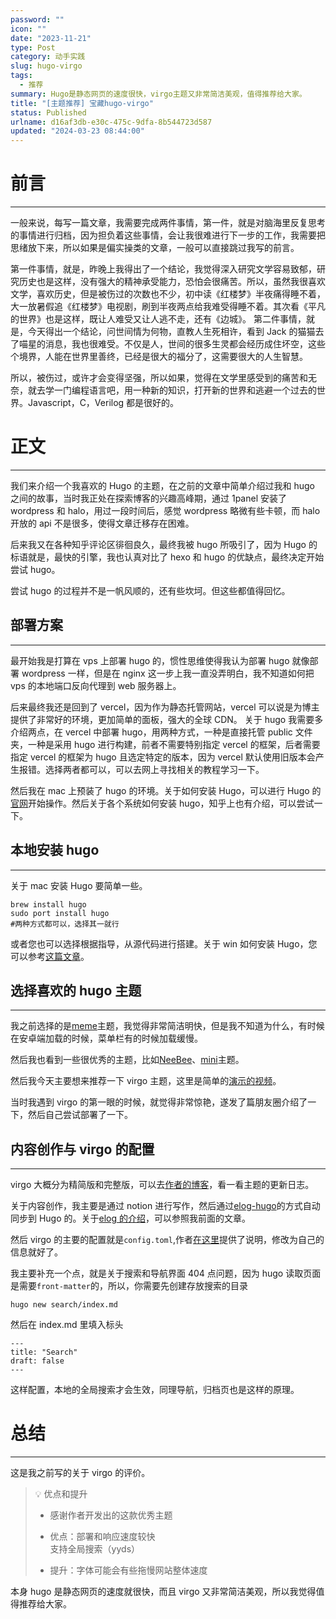 ```yaml
---
password: ""
icon: ""
date: "2023-11-21"
type: Post
category: 动手实践
slug: hugo-virgo
tags:
  - 推荐
summary: Hugo是静态网页的速度很快，virgo主题又非常简洁美观，值得推荐给大家。
title: "[主题推荐] 宝藏hugo-virgo"
status: Published
urlname: d16af3db-e30c-475c-9dfa-8b544723d587
updated: "2024-03-23 08:44:00"
---
```


# 前言

---

一般来说，每写一篇文章，我需要完成两件事情，第一件，就是对脑海里反复思考的事情进行归档，因为担负着这些事情，会让我很难进行下一步的工作，我需要把思绪放下来，所以如果是偏实操类的文章，一般可以直接跳过我写的前言。

第一件事情，就是，昨晚上我得出了一个结论，我觉得深入研究文学容易致郁，研究历史也是这样，没有强大的精神承受能力，恐怕会很痛苦。所以，虽然我很喜欢文学，喜欢历史，但是被伤过的次数也不少，初中读《红楼梦》半夜痛得睡不着，大一放暑假追《红楼梦》电视剧，刷到半夜两点给我难受得睡不着。其次看《平凡的世界》也是这样，既让人难受又让人逃不走，还有《边城》。
第二件事情，就是，今天得出一个结论，问世间情为何物，直教人生死相许，看到 Jack 的猫猫去了喵星的消息，我也很难受。不仅是人，世间的很多生灵都会经历成住坏空，这些个境界，人能在世界里善终，已经是很大的福分了，这需要很大的人生智慧。

所以，被伤过，或许才会变得坚强，所以如果，觉得在文学里感受到的痛苦和无奈，就去学一门编程语言吧，用一种新的知识，打开新的世界和逃避一个过去的世界。Javascript，C，Verilog 都是很好的。

# 正文

---

我们来介绍一个我喜欢的 Hugo 的主题，在之前的文章中简单介绍过我和 hugo 之间的故事，当时我正处在探索博客的兴趣高峰期，通过 1panel 安装了 wordpress 和 halo，用过一段时间后，感觉 wordpress 略微有些卡顿，而 halo 开放的 api 不是很多，使得文章迁移存在困难。

后来我又在各种知乎评论区徘徊良久，最终我被 hugo 所吸引了，因为 Hugo 的标语就是，最快的引擎，我也认真对比了 hexo 和 hugo 的优缺点，最终决定开始尝试 hugo。

尝试 hugo 的过程并不是一帆风顺的，还有些坎坷。但这些都值得回忆。

## 部署方案

---

最开始我是打算在 vps 上部署 hugo 的，惯性思维使得我认为部署 hugo 就像部署 wordpress 一样，但是在 nginx 这一步上我一直没弄明白，我不知道如何把 vps 的本地端口反向代理到 web 服务器上。

后来最终我还是回到了 vercel，因为作为静态托管网站，vercel 可以说是为博主提供了非常好的环境，更加简单的面板，强大的全球 CDN。
关于 hugo 我需要多介绍两点，在 vercel 中部署 hugo，用两种方式，一种是直接托管 public 文件夹，一种是采用 hugo 进行构建，前者不需要特别指定 vercel 的框架，后者需要指定 vercel 的框架为 hugo 且选定特定的版本，因为 vercel 默认使用旧版本会产生报错。选择两者都可以，可以去网上寻找相关的教程学习一下。

然后我在 mac 上预装了 hugo 的环境。关于如何安装 Hugo，可以进行 Hugo 的[官网](https://gohugo.io/installation/)开始操作。然后关于各个系统如何安装 hugo，知乎上也有介绍，可以尝试一下。

## 本地安装 hugo

---

关于 mac 安装 Hugo 要简单一些。

```shell
brew install hugo
sudo port install hugo
#两种方式都可以，选择其一就行
```

或者您也可以选择根据指导，从源代码进行搭建。关于 win 如何安装 Hugo，您可以参考[这篇文章](https://zhuanlan.zhihu.com/p/440175312)。

## 选择喜欢的 hugo 主题

---

我之前选择的是[meme](https://themes.gohugo.io/themes/hugo-theme-meme/)主题，我觉得非常简洁明快，但是我不知道为什么，有时候在安卓端加载的时候，菜单栏有的时候加载缓慢。

然后我也看到一些很优秀的主题，比如[NeeBee](https://themes.gohugo.io/themes/newbee/)、[mini](https://themes.gohugo.io/themes/hugo-theme-cactus-plus/)主题。

然后我今天主要想来推荐一下 virgo 主题，这里是简单的[演示的视频](https://www.bilibili.com/video/BV1wj4117769/?spm_id_from=333.999.0.0)。

当时我遇到 virgo 的第一眼的时候，就觉得非常惊艳，遂发了篇朋友圈介绍了一下，然后自己尝试部署了一下。

## 内容创作与 virgo 的配置

---

virgo 大概分为精简版和完整版，可以去[作者的博客](https://walkssi.com/如何使用-hugo-theme-virgo-主题/)，看一看主题的更新日志。

关于内容创作，我主要是通过 notion 进行写作，然后通过[elog-hugo](https://elog.1874.cool/)的方式自动同步到 Hugo 的。关于[elog 的介绍](https://matrixcore.top/article/elog)，可以参照我前面的文章。

然后 virgo 的主要的配置就是`config.toml`,作者[在这里](https://themes.gohugo.io/themes/hugo-theme-virgo/)提供了说明，修改为自己的信息就好了。

我主要补充一个点，就是关于搜索和导航界面 404 点问题，因为 hugo 读取页面是需要`front-matter`的，所以，你需要先创建存放搜索的目录

```shell
hugo new search/index.md
```

然后在 index.md 里填入标头

```shell
---
title: "Search"
draft: false
---
```

这样配置，本地的全局搜索才会生效，同理导航，归档页也是这样的原理。

# 总结

---

这是我之前写的关于 virgo 的评价。

> 💡 优点和提升
>
> - 感谢作者开发出的这款优秀主题
> - 优点：部署和响应速度较快  
>   支持全局搜索（yyds）  
>
> - 提升：字体可能会有些拖慢网站整体速度

本身 hugo 是静态网页的速度就很快，而且 virgo 又非常简洁美观，所以我觉得值得推荐给大家。
